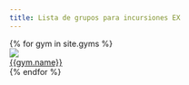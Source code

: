 ```yaml
---
title: Lista de grupos para incursiones EX
---
```


<div class="container-fluid">
  <div class="row">
		{% for gym in site.gyms %}
    <div class="col-xs-6 col-sm-6 col-md-4 col-lg-3">
      <a href="{{gym.group}}">
        <img src="{{gym.image}}" class="rounded-circle mx-auto d-block">
        <div class="text-center">
          {{gym.name}}
        </div>
      </a>
    </div>
    {% endfor %}
  </div>
</div>
